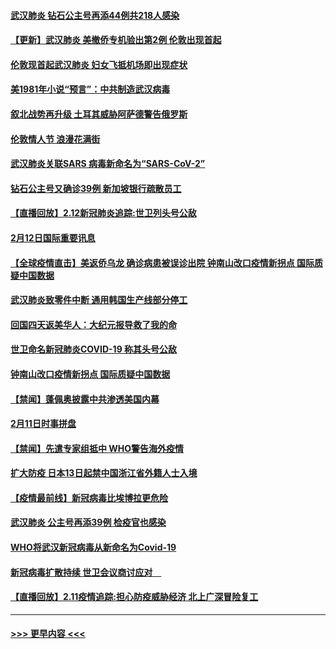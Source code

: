 #### [武汉肺炎 钻石公主号再添44例共218人感染](../pages/prog202/a102776089.md?t=02131202) 
#### [【更新】武汉肺炎 美撤侨专机验出第2例 伦敦出现首起](../pages/prog202/a102770740.md?t=02131202) 
#### [伦敦现首起武汉肺炎 妇女飞抵机场即出现症状](../pages/prog202/a102776031.md?t=02131202) 
#### [美1981年小说“预言”：中共制造武汉病毒](../pages/prog202/a102775980.md?t=02131202) 
#### [叙北战势再升级 土耳其威胁阿萨德警告俄罗斯](../pages/prog202/a102775904.md?t=02131202) 
#### [伦敦情人节 浪漫花满街](../pages/prog202/a102775786.md?t=02131202) 
#### [武汉肺炎关联SARS 病毒新命名为“SARS-CoV-2”](../pages/prog202/a102775719.md?t=02131202) 
#### [钻石公主号又确诊39例 新加坡银行疏散员工](../pages/prog202/a102775691.md?t=02131202) 
#### [【直播回放】2.12新冠肺炎追踪:世卫列头号公敌](../pages/prog202/a102775541.md?t=02131202) 
#### [2月12日国际重要讯息](../pages/prog202/a102775437.md?t=02131202) 
#### [【全球疫情直击】美返侨乌龙 确诊病患被误诊出院 钟南山改口疫情新拐点 国际质疑中国数据](../pages/prog202/a102775378.md?t=02131202) 
#### [武汉肺炎致零件中断 通用韩国生产线部分停工](../pages/prog202/a102775365.md?t=02131202) 
#### [回国四天返美华人：大纪元报导救了我的命](../pages/prog202/a102775342.md?t=02131202) 
#### [世卫命名新冠肺炎COVID-19 称其头号公敌](../pages/prog202/a102775196.md?t=02131202) 
#### [钟南山改口疫情新拐点 国际质疑中国数据](../pages/prog202/a102775178.md?t=02131202) 
#### [【禁闻】蓬佩奥披露中共渗透美国内幕](../pages/prog202/a102775129.md?t=02131202) 
#### [2月11日时事拼盘](../pages/prog202/a102775140.md?t=02131202) 
#### [【禁闻】先遣专家组抵中 WHO警告海外疫情](../pages/prog202/a102775112.md?t=02131202) 
#### [扩大防疫 日本13日起禁中国浙江省外籍人士入境](../pages/prog202/a102775051.md?t=02131202) 
#### [【疫情最前线】新冠病毒比埃博拉更危险](../pages/prog202/a102775043.md?t=02131202) 
#### [武汉肺炎 公主号再添39例 检疫官也感染](../pages/prog202/a102775031.md?t=02131202) 
#### [WHO将武汉新冠病毒从新命名为Covid-19](../pages/prog202/a102774891.md?t=02131202) 
#### [新冠病毒扩散持续 世卫会议商讨应对　](../pages/prog202/a102774850.md?t=02131202) 
#### [【直播回放】2.11疫情追踪:担心防疫威胁经济 北上广深冒险复工](../pages/prog202/a102774741.md?t=02131202) 

----
#### [ >>> 更早内容 <<< ](../indexes/prog202-earlier.md)
